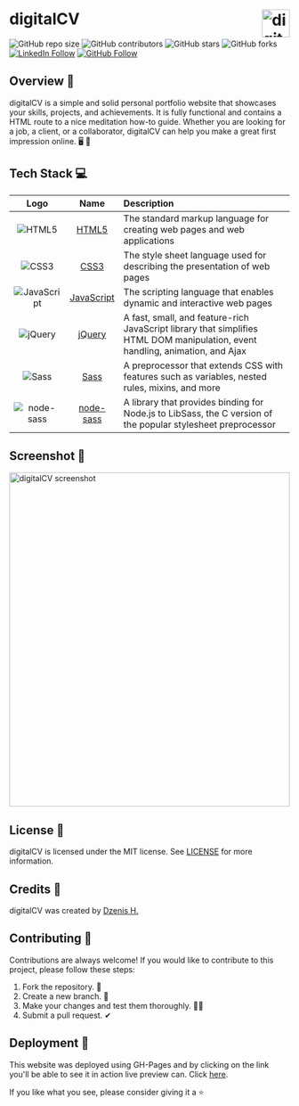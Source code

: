 ##
# digitalCV <img src="https://github.com/dzenis-h/digitalCV/blob/master/dist/img/favicon.png?raw=true" alt="digitalCV logo" align="right" width="50">

![GitHub repo size](https://img.shields.io/github/repo-size/dzenis-h/digitalCV)
![GitHub contributors](https://img.shields.io/github/contributors/dzenis-h/digitalCV)
![GitHub stars](https://img.shields.io/github/stars/dzenis-h/digitalCV?style=social)
![GitHub forks](https://img.shields.io/github/forks/dzenis-h/digitalCV?style=social)
[![LinkedIn Follow](https://img.shields.io/badge/-Follow-blue?style=social&logo=linkedin&link=https://www.linkedin.com/in/dzenis-h/)](https://www.linkedin.com/in/dzenis-h/)
[![GitHub Follow](https://img.shields.io/badge/-Follow-black?style=social&logo=github&link=https://github.com/dzenis-h)](https://github.com/dzenis-h)

## Overview 📝

digitalCV is a simple and solid personal portfolio website that showcases your skills, projects, and achievements. It is fully functional and contains a HTML route to a nice meditation how-to guide. Whether you are looking for a job, a client, or a collaborator, digitalCV can help you make a great first impression online. 🖥 📂

## Tech Stack 💻

| Logo | Name | Description |
| :---: | :---: | :--- |
| ![HTML5](https://img.shields.io/badge/-HTML5-E34F26?style=flat-square&logo=html5&logoColor=white) | [HTML5](https://developer.mozilla.org/en-US/docs/Web/Guide/HTML/HTML5) | The standard markup language for creating web pages and web applications |
| ![CSS3](https://img.shields.io/badge/-CSS3-1572B6?style=flat-square&logo=css3) | [CSS3](https://developer.mozilla.org/en-US/docs/Web/CSS) | The style sheet language used for describing the presentation of web pages |
| ![JavaScript](https://img.shields.io/badge/-JavaScript-black?style=flat-square&logo=javascript) | [JavaScript](https://developer.mozilla.org/en-US/docs/Web/JavaScript) | The scripting language that enables dynamic and interactive web pages |
| ![jQuery](https://img.shields.io/badge/-jQuery-0769AD?style=flat-square&logo=jquery&logoColor=white) | [jQuery](https://jquery.com/) | A fast, small, and feature-rich JavaScript library that simplifies HTML DOM manipulation, event handling, animation, and Ajax |
| ![Sass](https://img.shields.io/badge/-Sass-CC6699?style=flat-square&logo=sass&logoColor=white) | [Sass](https://sass-lang.com/) | A preprocessor that extends CSS with features such as variables, nested rules, mixins, and more |
| ![node-sass](https://img.shields.io/badge/-node--sass-339933?style=flat-square&logo=node.js&logoColor=white) | [node-sass](https://github.com/sass/node-sass) | A library that provides binding for Node.js to LibSass, the C version of the popular stylesheet preprocessor |

## Screenshot 📸

<img src="https://drive.google.com/uc?export=view&id=1vKlzXVx-SbCadLjWUvGwbGHMJ68ekh6m" alt="digitalCV screenshot" height="600" width="100%">

## License 📄

digitalCV is licensed under the MIT license. See [LICENSE](https://docs.google.com/document/d/11WK7tVoTFRMcWCuGZQCRWxEsDUEJ_6ArtfV-NjWcBCU/edit?usp=sharing) for more information.

## Credits 👏

digitalCV was created by [Dzenis H.](https://dznis.tech)

## Contributing 🙌
Contributions are always welcome! If you would like to contribute to this project, please follow these steps:
1. Fork the repository. 🍴
2. Create a new branch. 🌵
3. Make your changes and test them thoroughly. 👨‍💻
4. Submit a pull request. ✔

## Deployment 🚀
This website was deployed using GH-Pages and by clicking on the link you'll be able to see it in action live preview can. Click [here](https://dzenis-h.github.io/Portfolio-Prototype).


If you like what you see, please consider giving it a ⭐
